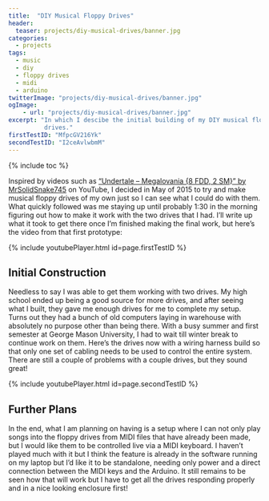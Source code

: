 ```yaml
---
title:  "DIY Musical Floppy Drives"
header:
  teaser: projects/diy-musical-drives/banner.jpg
categories:
  - projects
tags:
  - music
  - diy
  - floppy drives
  - midi
  - arduino
twitterImage: "projects/diy-musical-drives/banner.jpg"
ogImage:
    - url: "projects/diy-musical-drives/banner.jpg"
excerpt: "In which I descibe the initial building of my DIY musical floppy
          drives."
firstTestID: "MfpcGV216Yk"
secondTestID: "I2ceAvlwbmM"
---
```


{% include toc %}

Inspired by videos such as [“Undertale – Megalovania {8 FDD, 2 SM}” by MrSolidSnake745](https://youtu.be/cL7oFfCX-E0)
on YouTube, I decided in May of 2015 to try and make musical floppy drives of my
own just so I can see what I could do with them. What quickly followed was me
staying up until probably 1:30 in the morning figuring out how to make it work
with the two drives that I had. I’ll write up what it took to get there once I’m
finished making the final work, but here’s the video from that first prototype:

{% include youtubePlayer.html id=page.firstTestID %}

## Initial Construction

Needless to say I was able to get them working with two drives. My high school
ended up being a good source for more drives, and after seeing what I built,
they gave me enough drives for me to complete my setup. Turns out they had a
bunch of old computers laying in warehouse with absolutely no purpose other than
being there. With a busy summer and first semester at George Mason University, I
had to wait till winter break to continue work on them. Here’s the drives now
with a wiring harness build so that only one set of cabling needs to be used to
control the entire system. There are still a couple of problems with a couple
drives, but they sound great!

{% include youtubePlayer.html id=page.secondTestID %}

## Further Plans

In the end, what I am planning on having is a setup where I can not only play
songs into the floppy drives from MIDI files that have already been made, but I
would like them to be controlled live via a MIDI keyboard. I haven’t played much
with it but I think the feature is already in the software running on my laptop
but I’d like it to be standalone, needing only power and a direct connection
between the MIDI keys and the Arduino. It still remains to be seen how that will
work but I have to get all the drives responding properly and in a nice looking
enclosure first!
